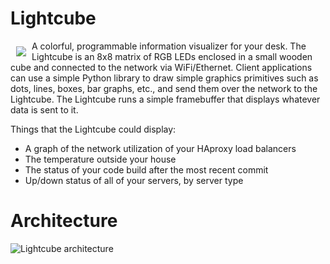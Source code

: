 Lightcube
=========

<img style="float:left; padding:9px;" src="https://dl.dropboxusercontent.com/u/16837290/output.chrissnell.com/color_8x8_matrix.jpg" />
A colorful, programmable information visualizer for your desk.  The Lightcube is an 8x8 matrix
of RGB LEDs enclosed in a small wooden cube and connected to the network via WiFi/Ethernet.
Client applications can use a simple Python library to draw simple graphics primitives such as
dots, lines, boxes, bar graphs, etc., and send them over the network to the Lightcube.   The Lightcube
runs a simple framebuffer that displays whatever data is sent to it.   

Things that the Lightcube could display:

* A graph of the network utilization of your HAproxy load balancers
* The temperature outside your house
* The status of your code build after the most recent commit
* Up/down status of all of your servers, by server type

Architecture
============

![Lightcube architecture](https://raw.github.com/chrissnell/Lightcube/master/LightcubeArchitecture.png)
